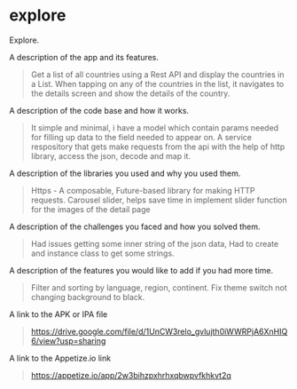 # explore

Explore.

A description of the app and its features.
> Get a list of all countries using a Rest API and display the countries in a List. When tapping on any of the countries in the list, it navigates to the details screen and show the details of the country.

A description of the code base and how it works.
> It simple and minimal, i have a model which contain params needed for filling up data to the field needed to appear on.
> A service respository that gets make requests from the api with the help of http library, access the json, decode and map it.

A description of the libraries you used and why you used them.
> Https - A composable, Future-based library for making HTTP requests. 
> Carousel slider, helps save time in implement slider function for the images of the detail page

A description of the challenges you faced and how you solved them.
> Had issues getting some inner string of the json data, Had to create and instance class to get some strings.

A description of the features you would like to add if you had more time.
> Filter and sorting by language, region, continent.
> Fix theme switch not changing background to black.

A link to the APK or IPA file
> https://drive.google.com/file/d/1UnCW3relo_gvlujth0iWWRPjA6XnHIQ6/view?usp=sharing

A link to the Appetize.io link
> https://appetize.io/app/2w3bihzpxhrhxqbwpvfkhkvt2q

